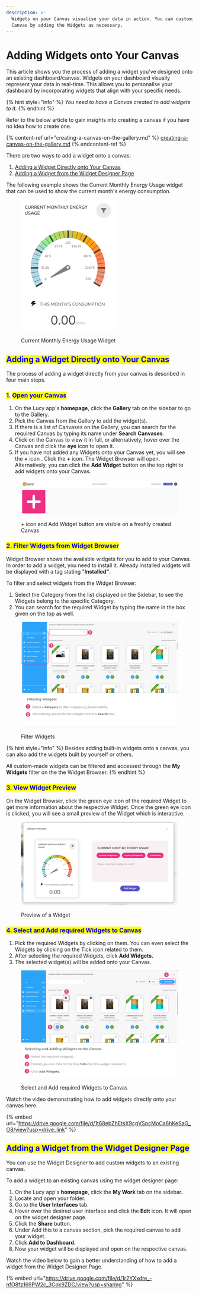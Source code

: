 ```yaml
---
description: >-
  Widgets on your Canvas visualise your data in action. You can customise your
  Canvas by adding the Widgets as necessary.
---
```


# Adding Widgets onto Your Canvas

This article shows you the process of adding a widget you've designed onto an existing dashboard/canvas. Widgets on your dashboard visually represent your data in real-time. This allows you to personalise your dashboard by incorporating widgets that align with your specific needs.&#x20;

{% hint style="info" %}
_You need to have a Canvas created to add widgets to it._
{% endhint %}

Refer to the below article to gain insights into creating a canvas if you have no idea how to create one.

{% content-ref url="creating-a-canvas-on-the-gallery.md" %}
[creating-a-canvas-on-the-gallery.md](creating-a-canvas-on-the-gallery.md)
{% endcontent-ref %}

There are two ways to add a widget onto a canvas:

1. [Adding a Widget Directly onto Your Canvas](adding-widgets-onto-your-canvas.md#adding-a-widget-directly-onto-your-canvas)
2. [Adding a Widget from the Widget Designer Page](adding-widgets-onto-your-canvas.md#adding-a-widget-from-the-widget-designer-page)

The following example shows the Current Monthly Energy Usage widget that can be used to show the current month's energy consumption.

<figure><img src="../.gitbook/assets/Energy Widget.png" alt=""><figcaption><p>Current Monthly Energy Usage Widget </p></figcaption></figure>

## <mark style="color:blue;">Adding a Widget Directly onto Your Canvas</mark>

The process of adding a widget directly from your canvas is described in four main steps.

### <mark style="color:blue;">1</mark>. <mark style="color:blue;">Open your Canvas</mark>

1. On the Lucy app's **homepage**, click the **Gallery** tab on the sidebar to go to the Gallery.
2. Pick the Canvas from the Gallery to add the widget(s).
3. If there is a list of Canvases on the Gallery, you can search for the required Canvas by typing its name under **Search Canvases**.
4. Click on the Canvas to view it in full, or alternatively, hover over the Canvas and click the **eye** icon to open it.
5. If you have not added any Widgets onto your Canvas yet, you will see the **+** icon . Click the **+** icon. The Widget Browser will open. Alternatively, you can click the **Add Widget** button on the top right to add widgets onto your Canvas.

<figure><img src="../.gitbook/assets/Add widget buttons.PNG" alt=""><figcaption><p>+ icon and Add Widget button are visible on a freshly created Canvas</p></figcaption></figure>



### <mark style="color:blue;">2. Filter Widgets from Widget Browser</mark>

Widget Browser shows the available widgets for you to add to your Canvas. In order to add a widget, you need to install it. Already installed widgets will be displayed with a tag stating "**Installed"**.

To filter and select widgets from the Widget Browser:

1. Select the Category from the list displayed on the Sidebar, to see the Widgets belong to the specific Category.
2. You can search for the required Widget by typing the name in the box given on the top as well.

<figure><img src="../.gitbook/assets/LC_Adding Widgets onto your Canvas_S4_1.png" alt=""><figcaption><p>Filter Widgets</p></figcaption></figure>



{% hint style="info" %}
Besides adding built-in widgets onto a canvas, you can also add the widgets built by yourself or others.

All custom-made widgets can be filtered and accessed through the **My Widgets** filter on the the Widget Browser.
{% endhint %}

### <mark style="color:blue;">3. View Widget Preview</mark>

On the Widget Browser, click the green eye icon of the required Widget to get more information about the respective Widget. Once the green eye icon is clicked, you will see a small preview of the Widget which is interactive.

<figure><img src="../.gitbook/assets/Widget Preview.png" alt=""><figcaption><p>Preview of a Widget</p></figcaption></figure>



### <mark style="color:blue;">4. Select and Add required Widgets to Canvas</mark>

1. Pick the required Widgets by clicking on them. You can even select the Widgets by clicking on the Tick icon related to them.
2. After selecting the required Widgets, click **Add Widgets.**
3. The selected widget(s) will be added onto your Canvas.

<figure><img src="../.gitbook/assets/LC_Adding Widgets onto your Canvas_S5_2.png" alt=""><figcaption><p>Select and Add required Widgets to Canvas</p></figcaption></figure>

Watch the video demonstrating how to add widgets directly onto your canvas here.

{% embed url="https://drive.google.com/file/d/1t68ebZhEtsX9cgVSpcMoCa6hKeSaG_O8/view?usp=drive_link" %}

## <mark style="color:blue;">Adding a Widget from the Widget Designer Page</mark>

You can use the Widget Designer to add custom widgets to an existing canvas.

To add a widget to an existing canvas using the widget designer page:

1. On the Lucy app's **homepage**, click the **My Work** tab on the sidebar.
2. Locate and open your folder.
3. Go to the **User Interfaces** tab.
4. Hover over the desired user interface and click the **Edit** icon. It will open on the widget designer page.
5. Click the **Share** button.
6. Under Add this to a canvas section, pick the required canvas to add your widget.
7. Click **Add to Dashboard.**
8. Now your widget will be displayed and open on the respective canvas.

Watch the video below to gain a better understanding of how to add a widget from the Widget Designer Page.

{% embed url="https://drive.google.com/file/d/1r2YXxdre_-nfO8fz169PW2c_3Cok9ZDC/view?usp=sharing" %}
